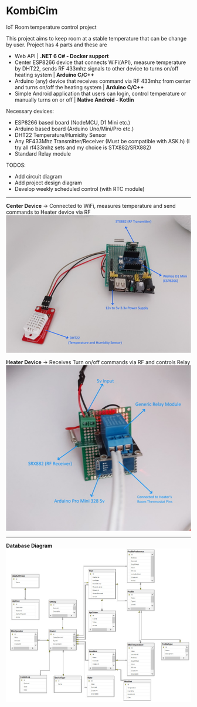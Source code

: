 # KombiCim
IoT Room temperature control project

This project aims to keep room at a stable temperature that can be change by user. 
Project has 4 parts and these are 
- Web API | **.NET 6 C# - Docker support**
- Center ESP8266 device that connects WiFi(API), measure temperature by DHT22, sends RF 433mhz signals to other device to turns on/off heating system | **Arduino C/C++**
- Arduino (any) device that receives command via RF 433mhz from center and turns on/off the heating system | **Arduino C/C++**
- Simple Android application that users can login, control temperature or manually turns on or off | **Native Android - Kotlin**

Necessary devices:
- ESP8266 based board (NodeMCU, D1 Mini etc.)
- Arduino based board (Arduino Uno/Mini/Pro etc.)
- DHT22 Temperature/Humidity Sensor
- Any RF433Mhz Transmitter/Receiver (Must be compatible with ASK.h) (I try all rf433mhz sets and my choice is STX882/SRX882)
- Standard Relay module

TODOS:
- Add circuit diagram
- Add project design diagram
- Develop weekly scheduled control (with RTC module)

--------------------------------

**Center Device** -> Connected to WiFi, measures temperature and send commands to Heater device via RF
![Center Device](Diagrams-Notes/CenterDevice.jpg)

**Heater Device** -> Receives Turn on/off commands via RF and controls Relay
![Heater Device](Diagrams-Notes/HeaterDevice.jpg)

-----------------------

**Database Diagram**
![Database Diagram](Diagrams-Notes/DatabaseDiagram.jpg)


